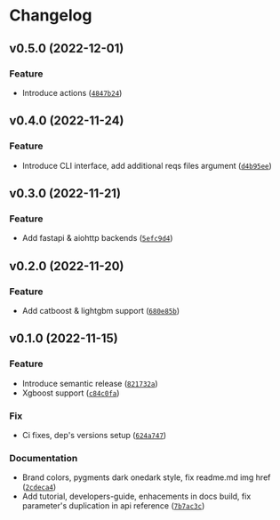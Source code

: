 # Changelog

<!--next-version-placeholder-->

## v0.5.0 (2022-12-01)
### Feature
* Introduce actions ([`4847b24`](https://github.com/qnbhd/mljet/commit/4847b243d0291999853dfd645b1c7ed39f6887ce))

## v0.4.0 (2022-11-24)
### Feature
* Introduce CLI interface, add additional reqs files argument ([`d4b95ee`](https://github.com/qnbhd/mljet/commit/d4b95eed2e24a970d1c8de398a1015ea4f7d209b))

## v0.3.0 (2022-11-21)
### Feature
* Add fastapi & aiohttp backends ([`5efc9d4`](https://github.com/qnbhd/mljet/commit/5efc9d44f165b935247839ded17a41dbda8b73c1))

## v0.2.0 (2022-11-20)
### Feature
* Add catboost & lightgbm support ([`680e85b`](https://github.com/qnbhd/mljet/commit/680e85bcbbcf2afa6cf78543e423c3831cc32ed9))

## v0.1.0 (2022-11-15)
### Feature
* Introduce semantic release ([`821732a`](https://github.com/qnbhd/mljet/commit/821732a3095cb234d5b4a6b1e567399d27d4432d))
* Xgboost support ([`c84c0fa`](https://github.com/qnbhd/mljet/commit/c84c0fa1cea49bb830de316ba083761f0eebe36d))

### Fix
* Ci fixes, dep's versions setup ([`624a747`](https://github.com/qnbhd/mljet/commit/624a7471ab6434b054f8b1df2b25435add94ee8c))

### Documentation
* Brand colors, pygments dark onedark style, fix readme.md img href ([`2cdeca4`](https://github.com/qnbhd/mljet/commit/2cdeca489c7d58ed34720494137f0e126f24a319))
* Add tutorial, developers-guide, enhacements in docs build, fix parameter's duplication in api reference ([`7b7ac3c`](https://github.com/qnbhd/mljet/commit/7b7ac3c5d3a228581baa62ca6c1eaea9db951013))
